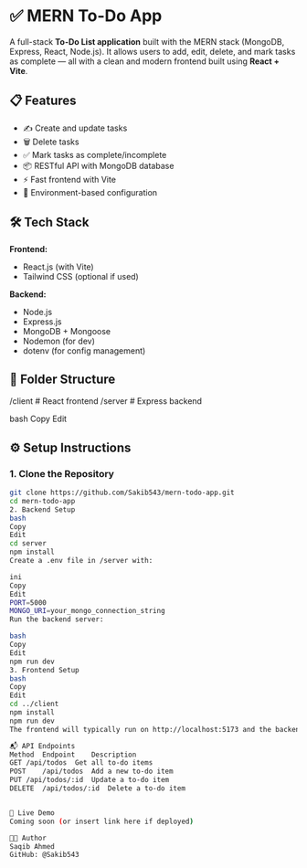 # ✅ MERN To-Do App

A full-stack **To-Do List application** built with the MERN stack (MongoDB, Express, React, Node.js). It allows users to add, edit, delete, and mark tasks as complete — all with a clean and modern frontend built using **React + Vite**.

## 📋 Features

- ✍️ Create and update tasks
- 🗑️ Delete tasks
- ✅ Mark tasks as complete/incomplete
- 📦 RESTful API with MongoDB database
- ⚡ Fast frontend with Vite
- 🔐 Environment-based configuration

## 🛠️ Tech Stack

**Frontend:**
- React.js (with Vite)
- Tailwind CSS (optional if used)

**Backend:**
- Node.js
- Express.js
- MongoDB + Mongoose
- Nodemon (for dev)
- dotenv (for config management)

## 📂 Folder Structure

/client # React frontend
/server # Express backend

bash
Copy
Edit

## ⚙️ Setup Instructions

### 1. Clone the Repository

```bash
git clone https://github.com/Sakib543/mern-todo-app.git
cd mern-todo-app
2. Backend Setup
bash
Copy
Edit
cd server
npm install
Create a .env file in /server with:

ini
Copy
Edit
PORT=5000
MONGO_URI=your_mongo_connection_string
Run the backend server:

bash
Copy
Edit
npm run dev
3. Frontend Setup
bash
Copy
Edit
cd ../client
npm install
npm run dev
The frontend will typically run on http://localhost:5173 and the backend on http://localhost:5000.

📬 API Endpoints
Method	Endpoint	Description
GET	/api/todos	Get all to-do items
POST	/api/todos	Add a new to-do item
PUT	/api/todos/:id	Update a to-do item
DELETE	/api/todos/:id	Delete a to-do item


🚀 Live Demo
Coming soon (or insert link here if deployed)

👨‍💻 Author
Saqib Ahmed
GitHub: @Sakib543
